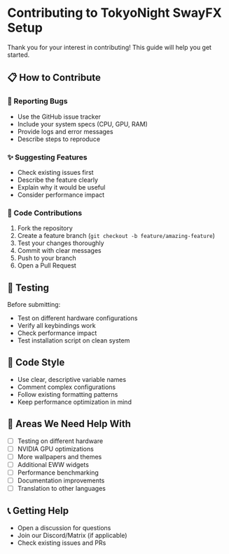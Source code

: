 # Contributing to TokyoNight SwayFX Setup

Thank you for your interest in contributing! This guide will help you get started.

## 📋 How to Contribute

### 🐛 Reporting Bugs
- Use the GitHub issue tracker
- Include your system specs (CPU, GPU, RAM)
- Provide logs and error messages
- Describe steps to reproduce

### ✨ Suggesting Features
- Check existing issues first
- Describe the feature clearly
- Explain why it would be useful
- Consider performance impact

### 🔧 Code Contributions
1. Fork the repository
2. Create a feature branch (`git checkout -b feature/amazing-feature`)
3. Test your changes thoroughly
4. Commit with clear messages
5. Push to your branch
6. Open a Pull Request

## 🧪 Testing

Before submitting:
- Test on different hardware configurations
- Verify all keybindings work
- Check performance impact
- Test installation script on clean system

## 📝 Code Style

- Use clear, descriptive variable names
- Comment complex configurations
- Follow existing formatting patterns
- Keep performance optimization in mind

## 🎯 Areas We Need Help With

- [ ] Testing on different hardware
- [ ] NVIDIA GPU optimizations
- [ ] More wallpapers and themes
- [ ] Additional EWW widgets
- [ ] Performance benchmarking
- [ ] Documentation improvements
- [ ] Translation to other languages

## 📞 Getting Help

- Open a discussion for questions
- Join our Discord/Matrix (if applicable)
- Check existing issues and PRs
